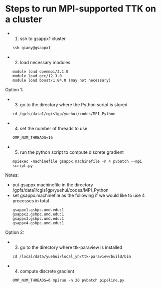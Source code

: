 # Steps to run MPI-supported TTK on a cluster

* 1) ssh to gsappx1 cluster
  ```
  ssh qiany@gsappx1
  ```
  
* 2) load necessary modules
  ```
  module load openmpi/3.1.0
  module load gcc/12.3.0
  module load boost/1.84.0 (may not necessary)
  ```

Option 1:
* 3) go to the directory where the Python script is stored
  ```
  cd /gpfs/data1/cgis1gp/yuehui/codes/MPI_Python
  ```

* 4) set the number of threads to use
  ```
  OMP_NUM_THREADS=16
  ```

* 5) run the python script to compute discrete gradient
  ```
  mpiexec -machinefile gsappx.machinefile -n 4 pvbatch --mpi script.py
  ```

Notes:
* put gsappx.machinefile in the directory /gpfs/data1/cgis1gp/yuehui/codes/MPI_Python
* set gsappx.machinefile as the following if we would like to use 4 processes in total
  ```
  gsappx1.gshpc.umd.edu:1
  gsappx2.gshpc.umd.edu:1
  gsappx3.gshpc.umd.edu:1
  gsappx4.gshpc.umd.edu:1
  ```

Option 2:
* 3) go to the directory where ttk-paraview is installed
  ```
  cd /local/data/yuehui/local_yh/ttk-paraview/build/bin
  ```
* 4) compute discrete gradient
  ```
  OMP_NUM_THREADS=6 mpirun -n 20 pvbatch pipeline.py
  ```
